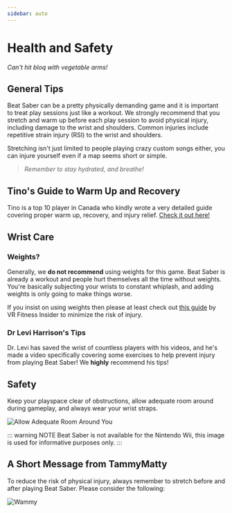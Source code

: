 ```yaml
---
sidebar: auto
---
```

# Health and Safety
_Can't hit bloq with vegetable arms!_

## General Tips
Beat Saber can be a pretty physically demanding game and it is important to treat play sessions just like a workout.
We strongly recommend that you stretch and warm up before each play session to avoid physical injury, including damage
to the wrist and shoulders. Common injuries include repetitive strain injury (RSI) to the wrist and shoulders.

Stretching isn't just limited to people playing crazy custom songs either,
you can injure yourself even if a map seems short or simple.

> _Remember to stay hydrated, and breathe!_

## Tino's Guide to Warm Up and Recovery
Tino is a top 10 player in Canada who kindly wrote a very detailed guide covering proper warm up, recovery, and injury relief.
[Check it out here!](https://docs.google.com/document/d/122rd-eU0mkwQ6fXUwSmo1_XAh73Jyqd1u6ncrUjtkD0/)

## Wrist Care

### Weights?
Generally, we **do not recommend** using weights for this game. Beat Saber is already a workout and people hurt themselves
all the time without weights. You're basically subjecting your wrists to constant whiplash, and adding weights is only
going to make things worse.

If you insist on using weights then please at least check out [this guide](https://www.vrfitnessinsider.com/beat-saber-weighted-gear/)
by VR Fitness Insider to minimize the risk of injury.

### Dr Levi Harrison's Tips
Dr. Levi has saved the wrist of countless players with his videos, and he's made a video specifically covering some
exercises to help prevent injury from playing Beat Saber! We **highly** recommend his tips!

<YouTube url='https://www.youtube.com/watch?v=IoL1NOKUmoU' />

## Safety
Keep your playspace clear of obstructions, allow adequate room around during gameplay, and always wear your wrist straps.

![Allow Adequate Room Around You](~@images/health-and-safety/allow-adequate-room-around-you.png "Allow Adequate Room Around You")

::: warning NOTE
Beat Saber is not available for the Nintendo Wii, this image is used for informative purposes only.
:::

## A Short Message from TammyMatty
To reduce the risk of physical injury, always remember to stretch before and after playing Beat Saber.
Please consider the following:

![Wammy](~@images/health-and-safety/wammy.gif "Wammy")
